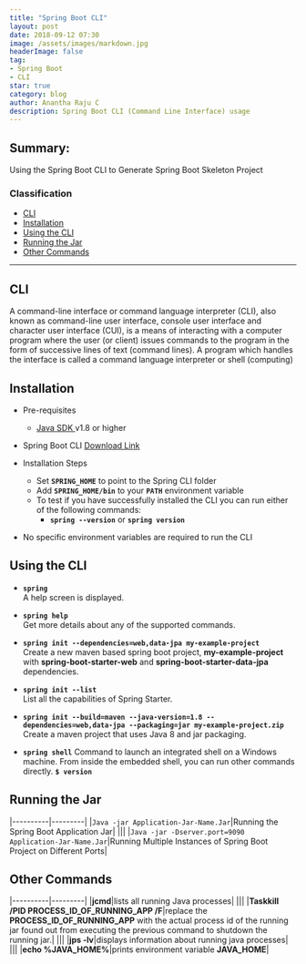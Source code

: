 ```yaml
---
title: "Spring Boot CLI"
layout: post
date: 2018-09-12 07:30
image: /assets/images/markdown.jpg
headerImage: false
tag:
- Spring Boot
- CLI
star: true
category: blog
author: Anantha Raju C
description: Spring Boot CLI (Command Line Interface) usage
---
```


## Summary:

Using the Spring Boot CLI to Generate Spring Boot Skeleton Project

### Classification

- [CLI](#cli)
- [Installation](#installation)
- [Using the CLI](#using-the-cli)
- [Running the Jar](#running-the-jar)
- [Other Commands](#other-commands)

---

## CLI

A command-line interface or command language interpreter (CLI), also known as command-line user interface, console user interface and character user interface (CUI), is a means of interacting with a computer program where the user (or client) issues commands to the program in the form of successive lines of text (command lines). A program which handles the interface is called a command language interpreter or shell (computing)

## Installation 

* 	Pre-requisites
    - [Java SDK ](https://www.java.com/en/) v1.8 or higher

* 	Spring Boot CLI [Download Link](https://docs.spring.io/spring-boot/docs/current/reference/html/getting-started-installing-spring-boot.html#getting-started-manual-cli-installation)
 
* 	Installation Steps

    - Set **`SPRING_HOME`** to point to the Spring CLI folder
    - Add **`SPRING_HOME/bin`** to your **`PATH`** environment variable
    - To test if you have successfully installed the CLI you can run either of the following commands: 
		-	**`spring --version`** or **`spring version`**

* 	No specific environment variables are required to run the CLI

## Using the CLI

*	**`spring`**  
A help screen is displayed.

*	**`spring help`**  
Get more details about any of the supported commands.

*	**`spring init --dependencies=web,data-jpa my-example-project`**  
Create a new maven based spring boot project, **my-example-project** with **spring-boot-starter-web** and **spring-boot-starter-data-jpa** dependencies.

*	**`spring init --list`**  
List all the capabilities of Spring Starter.

*	**`spring init --build=maven --java-version=1.8 --dependencies=web,data-jpa --packaging=jar my-example-project.zip`**  
Create a maven project that uses Java 8 and jar packaging.

*	**`spring shell`** 
Command to launch an integrated shell on a Windows machine. From inside the embedded shell, you can run other commands directly. **`$ version`**

## Running the Jar

|----------|---------|
|`Java -jar Application-Jar-Name.Jar`|Running the Spring Boot Application Jar|
|||
|`Java -jar -Dserver.port=9090 Application-Jar-Name.Jar`|Running Multiple Instances of Spring Boot Project on Different Ports|

## Other Commands

|----------|---------|
|**jcmd**|lists all running Java processes|
|||
|**Taskkill /PID PROCESS_ID_OF_RUNNING_APP /F**|replace the **PROCESS_ID_OF_RUNNING_APP** with the actual process id of the running jar found out from executing the previous command to shutdown the running jar.|
|||
|**jps -lv**|displays information about running java processes|
|||
|**echo %JAVA_HOME%**|prints environment variable **JAVA_HOME**|